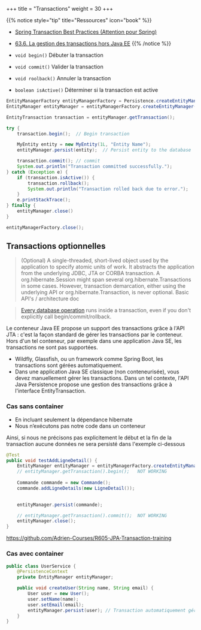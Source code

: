 +++
title = "Transactions"
weight = 30
+++

{{% notice style="tip" title="Ressources" icon="book" %}}
- [Spring Transaction Best Practices (Attention pour Spring)](https://vladmihalcea.com/spring-transaction-best-practices/)
- [63.6. La gestion des transactions hors Java EE](https://www.jmdoudoux.fr/java/dej/chap-jpa.htm#jpa-6)
{{% /notice %}}

- `void begin()` 	Débuter la transaction
- `void commit()` 	Valider la transaction
- `void roolback()` 	Annuler la transaction
- `boolean isActive()` 	Déterminer si la transaction est active

```java
EntityManagerFactory entityManagerFactory = Persistence.createEntityManagerFactory("my-persistence-unit");
EntityManager entityManager = entityManagerFactory.createEntityManager();

EntityTransaction transaction = entityManager.getTransaction();

try {
    transaction.begin();  // Begin transaction

    MyEntity entity = new MyEntity(1L, "Entity Name");
    entityManager.persist(entity);  // Persist entity to the database

    transaction.commit(); // commit
    System.out.println("Transaction committed successfully.");
} catch (Exception e) {
    if (transaction.isActive()) {
        transaction.rollback();
        System.out.println("Transaction rolled back due to error.");
    }
    e.printStackTrace();
} finally {
    entityManager.close()
}

entityManagerFactory.close();
```

## Transactions optionnelles
> (Optional) A single-threaded, short-lived object used by the application to specify atomic units of work. It abstracts the application from the underlying JDBC, JTA or CORBA transaction. A org.hibernate.Session might span several org.hibernate.Transactions in some cases. However, transaction demarcation, either using the underlying API or org.hibernate.Transaction, is never optional. Basic API's / architecture doc

> [Every database operation](https://vladmihalcea.com/a-beginners-guide-to-acid-and-database-transactions/) runs inside a transaction, even if you don't explicitly call begin/commit/rollback.

Le conteneur Java EE propose un support des transactions grâce à l'API JTA : c'est la façon standard de gérer les transactions par le conteneur. Hors d'un tel conteneur, par exemple dans une application Java SE, les transactions ne sont pas supportées.
- Wildfly, Glassfish, ou un framework comme Spring Boot, les transactions sont gérées automatiquement.
- Dans une application Java SE classique (non conteneurisée), vous devez manuellement gérer les transactions. Dans un tel contexte, l'API Java Persistence propose une gestion des transactions grâce à l'interface EntityTransaction.

### Cas sans container 
- En incluant seulement la dépendance hibernate
- Nous n’exécutons pas notre code dans un conteneur

Ainsi, si nous ne précisons pas explicitement le début et la fin de la transaction aucune données ne sera persisté dans l'exemple ci-dessous
```java
@Test
public void testAddLigneDetail() {
    EntityManager entityManager = entityManagerFactory.createEntityManager();
    // entityManager.getTransaction().begin();   NOT WORKING
    
    Commande commande = new Commande();
    commande.addLigneDetails(new LigneDetail());
    

    entityManager.persist(commande);

    // entityManager.getTransaction().commit();  NOT WORKING
    entityManager.close();
}
```
https://github.com/Adrien-Courses/R605-JPA-Transaction-training


### Cas avec container
```java
public class UserService {
    @PersistenceContext
    private EntityManager entityManager;

    public void createUser(String name, String email) {
        User user = new User();
        user.setName(name);
        user.setEmail(email);
        entityManager.persist(user); // Transaction automatiquement gérée
    }
}
```
